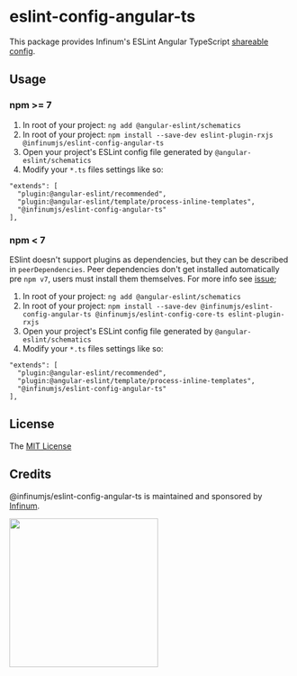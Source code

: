 # eslint-config-angular-ts

This package provides Infinum's ESLint Angular TypeScript [shareable config](https://eslint.org/docs/developer-guide/shareable-configs.html).

## Usage

### npm >= 7

1. In root of your project: `ng add @angular-eslint/schematics`
2. In root of your project: `npm install --save-dev eslint-plugin-rxjs @infinumjs/eslint-config-angular-ts`
3. Open your project's ESLint config file generated by `@angular-eslint/schematics`
4. Modify your `*.ts` files settings like so:

```
"extends": [
  "plugin:@angular-eslint/recommended",
  "plugin:@angular-eslint/template/process-inline-templates",
  "@infinumjs/eslint-config-angular-ts"
],
```

### npm < 7

ESlint doesn't support plugins as dependencies, but they can be described in `peerDependencies`. Peer dependencies don't get installed automatically pre `npm v7`, users must install them themselves. For more info see [issue](https://github.com/eslint/eslint/issues/3458);

1. In root of your project: `ng add @angular-eslint/schematics`
2. In root of your project: `npm install --save-dev @infinumjs/eslint-config-angular-ts @infinumjs/eslint-config-core-ts eslint-plugin-rxjs`
3. Open your project's ESLint config file generated by `@angular-eslint/schematics`
4. Modify your `*.ts` files settings like so:

```
"extends": [
  "plugin:@angular-eslint/recommended",
  "plugin:@angular-eslint/template/process-inline-templates",
  "@infinumjs/eslint-config-angular-ts"
],
```

## License

The [MIT License](../LICENSE)

## Credits

@infinumjs/eslint-config-angular-ts is maintained and sponsored by
[Infinum](https://www.infinum.com).

<img src="https://infinum.com/infinum.png" width="264">
